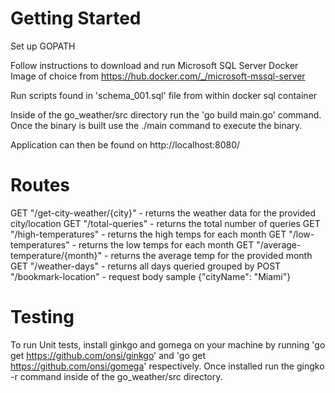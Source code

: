Getting Started
========================
Set up GOPATH 

Follow instructions to download and run Microsoft SQL Server Docker Image of choice from https://hub.docker.com/_/microsoft-mssql-server

Run scripts found in 'schema_001.sql' file from within docker sql container

Inside of the go_weather/src directory run the 'go build main.go' command.
Once the binary is built use the ./main command to execute the binary.

Application can then be found on http://localhost:8080/

Routes
==============
GET "/get-city-weather/{city}" - returns the weather data for the provided city/location
GET "/total-queries" - returns the total number of queries
GET "/high-temperatures" - returns the high temps for each month
GET "/low-temperatures" - returns the low temps for each month
GET "/average-temperature/{month}" - returns the average temp for the provided month
GET "/weather-days" - returns all days queried grouped by 
POST "/bookmark-location" - request body sample {"cityName": "Miami"}


Testing
=============
To run Unit tests, install ginkgo and gomega on your machine by running 'go get https://github.com/onsi/ginkgo' and 'go get https://github.com/onsi/gomega' respectively.
Once installed run the gingko -r command inside of the go_weather/src directory.